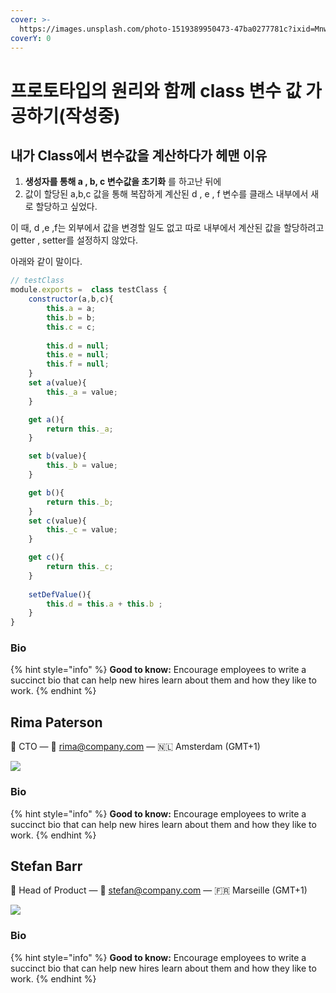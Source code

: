 ```yaml
---
cover: >-
  https://images.unsplash.com/photo-1519389950473-47ba0277781c?ixid=MnwxMjA3fDB8MHxwaG90by1wYWdlfHx8fGVufDB8fHx8&ixlib=rb-1.2.1&auto=format&fit=crop&w=2970&q=80
coverY: 0
---
```


# 프로토타입의 원리와 함께 class 변수 값 가공하기(작성중)

## 내가 Class에서 변수값을 계산하다가 헤맨 이유&#x20;

1. **생성자를 통해 a , b, c 변수값을 초기화** 를 하고난 뒤에
2. 값이 할당된 a,b,c 값을 통해 복잡하게 계산된 d , e , f 변수를 클래스 내부에서 새로 할당하고 싶었다.

이 때, d ,e ,f는 외부에서 값을 변경할 일도 없고 따로 내부에서 계산된 값을 할당하려고 getter , setter를 설정하지 않았다.

아래와 같이 말이다.

```javascript
// testClass
module.exports =  class testClass {
    constructor(a,b,c){
        this.a = a;
        this.b = b;
        this.c = c;
        
        this.d = null;
        this.e = null;
        this.f = null;
    }
    set a(value){
        this._a = value;
    }

    get a(){
        return this._a;
    }

    set b(value){
        this._b = value;
    }

    get b(){
        return this._b;
    }
    set c(value){
        this._c = value;
    }

    get c(){
        return this._c;
    }
    
    setDefValue(){
        this.d = this.a + this.b ;
    }
}
```

### Bio

{% hint style="info" %}
**Good to know:** Encourage employees to write a succinct bio that can help new hires learn about them and how they like to work.
{% endhint %}

## Rima Paterson

👋 CTO — 💌 rima@company.com — 🇳🇱 Amsterdam (GMT+1)

![](https://images.unsplash.com/photo-1502764613149-7f1d229e230f?ixid=MnwxMjA3fDB8MHxwaG90by1wYWdlfHx8fGVufDB8fHx8\&ixlib=rb-1.2.1\&auto=format\&fit=crop\&w=2972\&q=80)

### Bio

{% hint style="info" %}
**Good to know:** Encourage employees to write a succinct bio that can help new hires learn about them and how they like to work.
{% endhint %}

## Stefan Barr

👋 Head of Product — 💌 stefan@company.com — 🇫🇷 Marseille (GMT+1)

![](https://images.unsplash.com/photo-1601935111741-ae98b2b230b0?ixid=MnwxMjA3fDB8MHxwaG90by1wYWdlfHx8fGVufDB8fHx8\&ixlib=rb-1.2.1\&auto=format\&fit=crop\&w=2970\&q=80)

### Bio

{% hint style="info" %}
**Good to know:** Encourage employees to write a succinct bio that can help new hires learn about them and how they like to work.
{% endhint %}
